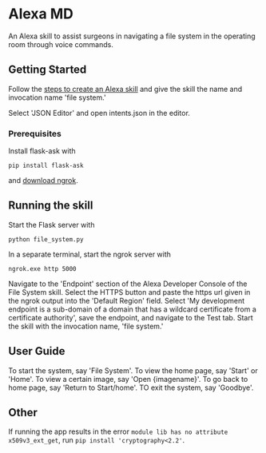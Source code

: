 # Alexa MD

An Alexa skill to assist surgeons in navigating a file system in the operating room through voice commands.

## Getting Started

Follow the [steps to create an Alexa skill](https://developer.amazon.com/docs/devconsole/create-a-skill-and-choose-the-interaction-model.html#create-a-new-skill) and give the skill the name and invocation name 'file system.'

Select 'JSON Editor' and open intents.json in the editor.

### Prerequisites

Install flask-ask with

```
pip install flask-ask
```
and [download ngrok](https://ngrok.com/download).


## Running the skill

Start the Flask server with

```
python file_system.py
```

In a separate terminal, start the ngrok server with

```
ngrok.exe http 5000
```

Navigate to the 'Endpoint' section of the Alexa Developer Console of the File System skill. Select the HTTPS button and paste the https url given in the ngrok output into the 'Default Region' field. Select 'My development endpoint is a sub-domain of a domain that has a wildcard certificate from a certificate authority', save the endpoint, and navigate to the Test tab. Start the skill with the invocation name, 'file system.'

## User Guide
To start the system, say 'File System'.
To view the home page, say 'Start' or 'Home'.
To view a certain image, say 'Open {imagename}'.
To go back to home page, say 'Return to Start/home'.
TO exit the system, say 'Goodbye'.

## Other

If running the app results in the error `module lib has no attribute x509v3_ext_get`, run
```pip install 'cryptography<2.2'```.
